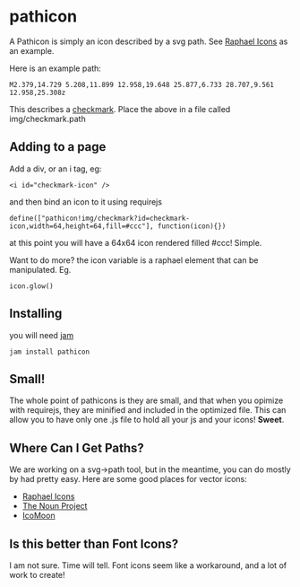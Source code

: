 pathicon
=========

A Pathicon is simply an icon described by a svg path. See [Raphael Icons](http://raphaeljs.com/icons/) as an example.

Here is an example path:

    M2.379,14.729 5.208,11.899 12.958,19.648 25.877,6.733 28.707,9.561 12.958,25.308z

This describes a [checkmark](http://raphaeljs.com/icons/#check). Place the above in a file called img/checkmark.path

Adding to a page
----------------

Add a div, or an i tag, eg:

    <i id="checkmark-icon" />

and then bind an icon to it using requirejs

    define(["pathicon!img/checkmark?id=checkmark-icon,width=64,height=64,fill=#ccc"], function(icon){})

at this point you will have a 64x64 icon rendered filled #ccc! Simple.

Want to do more? the icon variable is a raphael element that can be manipulated. Eg.

    icon.glow()


Installing
----------

you will need [jam](http://jamjs.org)

    jam install pathicon



Small!
------

The whole point of pathicons is they are small, and that when you opimize with requirejs, they are minified and included in the optimized file.
This can allow you to have only one .js file to hold all your js and your icons! __Sweet__.


Where Can I Get Paths?
----------------------

We are working on a svg->path tool, but in the meantime, you can do mostly by had pretty easy. Here are some good places for vector icons:

  - [Raphael Icons](http://raphaeljs.com/icons)
  - [The Noun Project](http://thenounproject.com/)
  - [IcoMoon](https://github.com/Keyamoon/IcoMoon--limited-/tree/master/Icons/SVG)

Is this better than Font Icons?
-------------------------------

I am not sure. Time will tell. Font icons seem like a workaround, and a lot of work to create!

